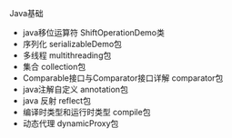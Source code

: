 Java基础



- java移位运算符   ShiftOperationDemo类
- 序列化   serializableDemo包
- 多线程   multithreading包
- 集合    collection包
- Comparable接口与Comparator接口详解    comparator包
- java注解自定义   annotation包
- java 反射   reflect包
- 编译时类型和运行时类型    compile包
- 动态代理   dynamicProxy包

